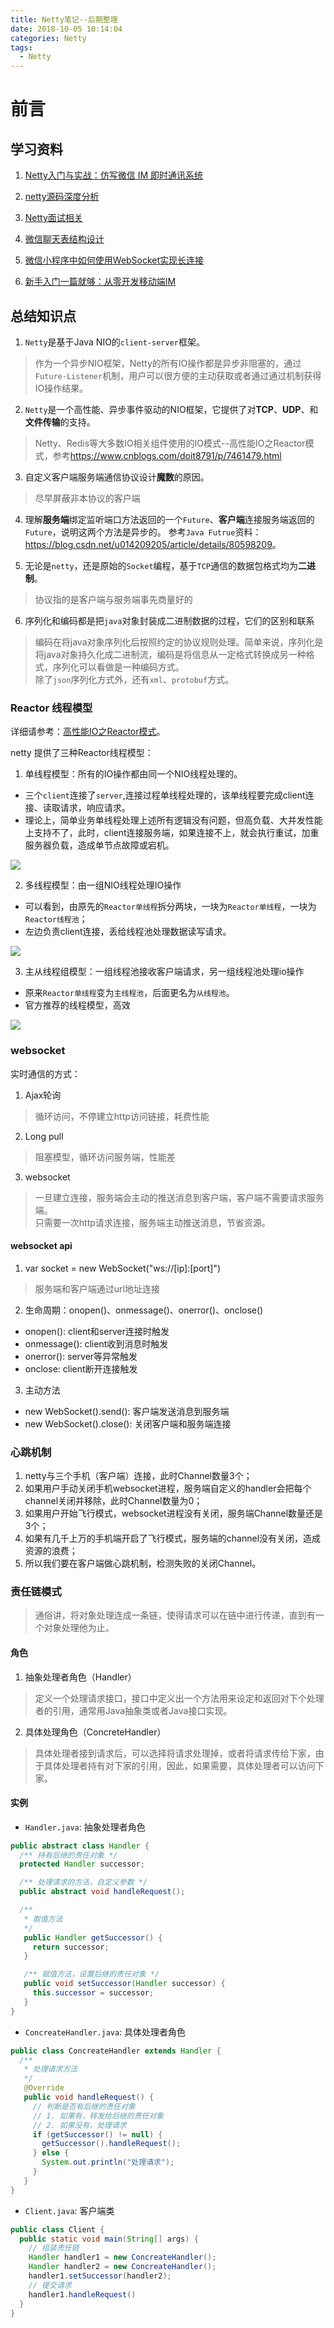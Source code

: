 ```yaml
---
title: Netty笔记--后期整理
date: 2018-10-05 10:14:04
categories: Netty
tags: 
  - Netty
---
```


# 前言  

## 学习资料  

1. [Netty入门与实战：仿写微信 IM 即时通讯系统
](https://juejin.im/book/5b4bc28bf265da0f60130116/section/5b6a1a9cf265da0f87595521)  

2. [netty源码深度分析](https://www.jianshu.com/nb/7981390)  

3. [Netty面试相关](https://blog.csdn.net/baiye_xing/article/details/76735113)  

4. [微信聊天表结构设计](https://wenku.baidu.com/view/b7c83e54ba0d4a7302763acf.html)  

5. [微信小程序中如何使用WebSocket实现长连接](https://www.cnblogs.com/imstudy/p/9224604.html)  

6. [新手入门一篇就够：从零开发移动端IM](http://www.52im.net/thread-464-1-1.html)  



## 总结知识点  

1. ``Netty``是基于Java NIO的``client-server``框架。  
> 作为一个异步NIO框架，Netty的所有IO操作都是异步非阻塞的，通过``Future-Listener``机制，用户可以很方便的主动获取或者通过通过机制获得IO操作结果。  

2. ``Netty``是一个高性能、异步事件驱动的NIO框架，它提供了对**TCP**、**UDP**、和**文件传输**的支持。  
> Netty、Redis等大多数IO相关组件使用的IO模式--高性能IO之Reactor模式，参考<https://www.cnblogs.com/doit8791/p/7461479.html>  

3. 自定义客户端服务端通信协议设计**魔数**的原因。  
> 尽早屏蔽非本协议的客户端

4. 理解**服务端**绑定监听端口方法返回的一个``Future``、**客户端**连接服务端返回的``Future``，说明这两个方法是异步的。  参考``Java Futrue``资料：<https://blog.csdn.net/u014209205/article/details/80598209>。  

5. 无论是``netty``，还是原始的``Socket``编程，基于``TCP``通信的数据包格式均为**二进制**。  
> 协议指的是客户端与服务端事先商量好的

6. 序列化和编码都是把``java``对象封装成二进制数据的过程，它们的区别和联系  
> 编码在将java对象序列化后按照约定的协议规则处理。简单来说，序列化是将java对象持久化成二进制流，编码是将信息从一定格式转换成另一种格式，序列化可以看做是一种编码方式。  
> 除了``json``序列化方式外，还有``xml``、``protobuf``方式。  

### Reactor 线程模型  

详细请参考：[高性能IO之Reactor模式](https://www.cnblogs.com/doit8791/p/7461479.html)。  

netty 提供了三种Reactor线程模型：

1. 单线程模型：所有的IO操作都由同一个NIO线程处理的。  

  * 三个``client``连接了``server``,连接过程单线程处理的，该单线程要完成client连接、读取请求，响应请求。 
  * 理论上，简单业务单线程处理上述所有逻辑没有问题，但高负载、大并发性能上支持不了，此时，client连接服务端，如果连接不上，就会执行重试，加重服务器负载，造成单节点故障或宕机。  

![](http://p8hqd7oln.bkt.clouddn.com/18-11-1/14354713.jpg)

2. 多线程模型：由一组NIO线程处理IO操作  

  * 可以看到，由原先的``Reactor单线程``拆分两块，一块为``Reactor单线程``，一块为``Reactor线程池``；
  * 左边负责client连接，丢给线程池处理数据读写请求。  

![](http://p8hqd7oln.bkt.clouddn.com/18-11-1/59444344.jpg)

3. 主从线程组模型：一组线程池接收客户端请求，另一组线程池处理io操作  

  * 原来``Reactor单线程``变为``主线程池``，后面更名为``从线程池``。  
  * 官方推荐的线程模型，高效  
  
![](http://p8hqd7oln.bkt.clouddn.com/18-11-1/33303710.jpg)

### websocket  

实时通信的方式：  

1. Ajax轮询  
> 循环访问，不停建立http访问链接，耗费性能

2. Long pull  
> 阻塞模型，循环访问服务端，性能差

3. websocket  
> 一旦建立连接，服务端会主动的推送消息到客户端，客户端不需要请求服务端。  
> 只需要一次http请求连接，服务端主动推送消息，节省资源。  

#### websocket api  

1. var socket = new WebSocket("ws://[ip]:[port]")  
> 服务端和客户端通过url地址连接  

2. 生命周期：onopen()、onmessage()、onerror()、onclose()  
  
  * onopen(): client和server连接时触发
  * onmessage(): client收到消息时触发  
  * onerror(): server等异常触发
  * onclose: client断开连接触发  
3. 主动方法  

  * new WebSocket().send(): 客户端发送消息到服务端  
  * new WebSocket().close(): 关闭客户端和服务端连接  

### 心跳机制    

1. netty与三个手机（客户端）连接，此时Channel数量3个； 
![]()
2. 如果用户手动关闭手机websocket进程，服务端自定义的handler会把每个channel关闭并移除，此时Channel数量为0；  
3. 如果用户开始飞行模式，websocket进程没有关闭，服务端Channel数量还是3个；
![]()
4. 如果有几千上万的手机端开启了飞行模式，服务端的channel没有关闭，造成资源的浪费；  
5. 所以我们要在客户端做心跳机制，检测失败的关闭Channel。  

### 责任链模式  

> 通俗讲，将对象处理连成一条链，使得请求可以在链中进行传递，直到有一个对象处理他为止。  

#### 角色  

1. 抽象处理者角色（Handler）  
> 定义一个处理请求接口，接口中定义出一个方法用来设定和返回对下个处理者的引用，通常用Java抽象类或者Java接口实现。  

2. 具体处理角色（ConcreteHandler）  
> 具体处理者接到请求后，可以选择将请求处理掉，或者将请求传给下家，由于具体处理者持有对下家的引用，因此，如果需要，具体处理者可以访问下家。  

#### 实例  

* ``Handler.java``: 抽象处理者角色
```java
public abstract class Handler {
  /** 持有后继的责任对象 */
  protected Handler successor;

  /** 处理请求的方法，自定义参数 */
  public abstract void handleRequest();

  /**
   * 取值方法
   */
   public Handler getSuccessor() {
     return successor;
   }

   /** 赋值方法，设置后继的责任对象 */
   public void setSuccessor(Handler successor) {
     this.successor = successor;
   }
}

```

* ``ConcreateHandler.java``: 具体处理者角色  
```java
public class ConcreateHandler extends Handler {
  /**
   * 处理请求方法
   */
   @Override
   public void handleRequest() {
     // 判断是否有后继的责任对象
     // 1. 如果有，转发给后继的责任对象
     // 2. 如果没有，处理请求
     if (getSuccessor() != null) {
       getSuccessor().handleRequest();
     } else {
       System.out.println("处理请求");
     }
   }
}
```

* ``Client.java``: 客户端类  
```java
public class Client {
  public static void main(String[] args) {
    // 组装责任链
    Handler handler1 = new ConcreateHandler();
    Handler handler2 = new ConcreateHandler();
    handler1.setSuccessor(handler2);
    // 提交请求
    handler1.handleRequest()
  }
}
```
  








